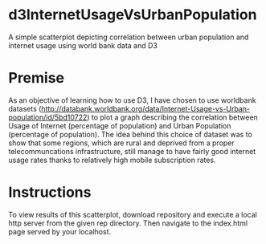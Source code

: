 # d3InternetUsageVsUrbanPopulation
A simple scatterplot depicting correlation between urban population and internet usage using world bank data and D3


# Premise
As an objective of learning how to use D3, I have chosen to use worldbank datasets (http://databank.worldbank.org/data/Internet-Usage-vs-Urban-population/id/5bd10722) to plot a graph describing the correlation between Usage of Internet (percentage of population) and Urban Population (percentage of population). The idea behind this choice of dataset was to show that some regions, which are rural and deprived from a proper telecommuncations infrastructure, still manage to have fairly good internet usage rates thanks to relatively high mobile subscription rates.

# Instructions

To view results of this scatterplot, download repository and execute a local http server from the given rep directory. Then navigate to the index.html page served by your localhost.


